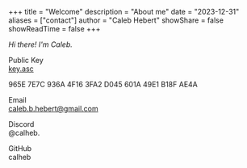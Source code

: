 +++
title = "Welcome"
description = "About me"
date = "2023-12-31"
aliases = ["contact"]
author = "Caleb Hebert"
showShare = false
showReadTime = false
+++



*Hi there! I'm Caleb.*


Public Key<br>
[key.asc](/key.asc) 

965E 7E7C 936A 4F16 3FA2 D045 601A 49E1 B18F AE4A

Email<br>
caleb.b.hebert@gmail.com

Discord<br>
@calheb.

GitHub<br>
calheb
